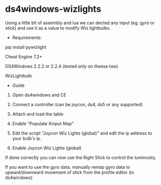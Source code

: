 # ds4windows-wizlights
Using a little bit of assembly and lua we can dected any input (eg. gyro or stick) and use it as a value to modify Wiz lightbulbs.


* Requirements:

pip install pywizlight

Cheat Engine 7.2+

DS4Windows 2.2.2 or 2.2.4 (tested only on theese two)

WizLightbulb

* Guide

1. Open ds4windows and CE
2. Connect a controller (can be joycon, ds4, ds5 or any supported)
3. Attach and load the table
4. Enable "Populate Xinput Map"

5. Edit the script "Joycon Wiz Lights (global)" and edit the ip address to your bulb's ip.
6. Enable Joycon Wiz Lights (global)

If done correctly you can now use the Right Stick to control the luminosity.


If you want to use the gyro data, manually remap gyro data to upward/downward movement of stick from the profile editor (in ds4windows)
